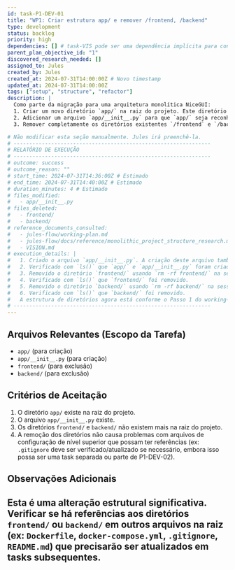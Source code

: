 ```yaml
---
id: task-P1-DEV-01
title: "WP1: Criar estrutura app/ e remover /frontend, /backend"
type: development
status: backlog
priority: high
dependencies: [] # task-VIS pode ser uma dependência implícita para contexto
parent_plan_objective_id: "1"
discovered_research_needed: []
assigned_to: Jules
created_by: Jules
created_at: 2024-07-31T14:00:00Z # Novo timestamp
updated_at: 2024-07-31T14:00:00Z
tags: ["setup", "structure", "refactor"]
description: |
  Como parte da migração para uma arquitetura monolítica NiceGUI:
  1. Criar um novo diretório `app/` na raiz do projeto. Este diretório conterá todo o código da nova aplicação.
  2. Adicionar um arquivo `app/__init__.py` para que `app/` seja reconhecido como um pacote Python.
  3. Remover completamente os diretórios existentes `/frontend` e `/backend` e todo o seu conteúdo.

# Não modificar esta seção manualmente. Jules irá preenchê-la.
# ---------------------------------------------------------------
# RELATÓRIO DE EXECUÇÃO
# ---------------------------------------------------------------
# outcome: success
# outcome_reason: ""
# start_time: 2024-07-31T14:36:00Z # Estimado
# end_time: 2024-07-31T14:40:00Z # Estimado
# duration_minutes: 4 # Estimado
# files_modified:
#   - app/__init__.py
# files_deleted:
#   - frontend/
#   - backend/
# reference_documents_consulted:
#   - jules-flow/working-plan.md
#   - jules-flow/docs/reference/monolithic_project_structure_research.md
#   - VISION.md
# execution_details: |
#   1. Criado o arquivo `app/__init__.py`. A criação deste arquivo também criou o diretório `app/`.
#   2. Verificado com `ls()` que `app/` e `app/__init__.py` foram criados.
#   3. Removido o diretório `frontend/` usando `rm -rf frontend/` na sessão bash.
#   4. Verificado com `ls()` que `frontend/` foi removido.
#   5. Removido o diretório `backend/` usando `rm -rf backend/` na sessão bash.
#   6. Verificado com `ls()` que `backend/` foi removido.
#   A estrutura de diretórios agora está conforme o Passo 1 do working-plan.md.
# ---------------------------------------------------------------
---
```


## Arquivos Relevantes (Escopo da Tarefa)
* `app/` (para criação)
* `app/__init__.py` (para criação)
* `frontend/` (para exclusão)
* `backend/` (para exclusão)

## Critérios de Aceitação
1. O diretório `app/` existe na raiz do projeto.
2. O arquivo `app/__init__.py` existe.
3. Os diretórios `frontend/` e `backend/` não existem mais na raiz do projeto.
4. A remoção dos diretórios não causa problemas com arquivos de configuração de nível superior que possam ter referências (ex: `.gitignore` deve ser verificado/atualizado se necessário, embora isso possa ser uma task separada ou parte de P1-DEV-02).

## Observações Adicionais
Esta é uma alteração estrutural significativa. Verificar se há referências aos diretórios `frontend/` ou `backend/` em outros arquivos na raiz (ex: `Dockerfile`, `docker-compose.yml`, `.gitignore`, `README.md`) que precisarão ser atualizados em tasks subsequentes.
---
